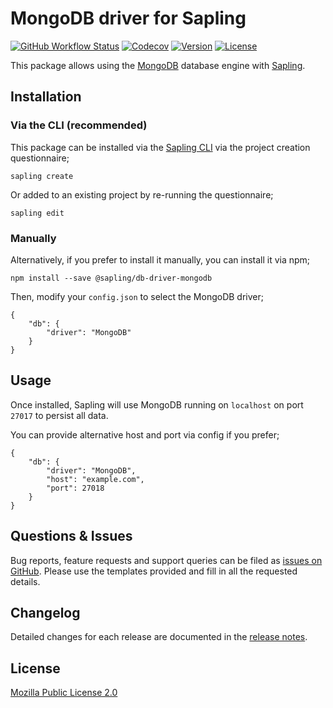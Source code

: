 # MongoDB driver for Sapling

<a href="https://github.com/saplingjs/db-driver-mongodb/actions"><img src="https://img.shields.io/github/workflow/status/saplingjs/db-driver-mongodb/CI" alt="GitHub Workflow Status"></a>
<a href="https://app.codecov.io/gh/saplingjs/db-driver-mongodb"><img src="https://img.shields.io/codecov/c/gh/saplingjs/db-driver-mongodb?token=9NU1KSRKAH" alt="Codecov"></a>
<a href="https://www.npmjs.com/package/@sapling/db-driver-mongodb"><img src="https://img.shields.io/npm/v/@sapling/db-driver-mongodb.svg?sanitize=true" alt="Version"></a>
<a href="https://github.com/saplingjs/db-driver-mongodb/blob/master/LICENSE"><img src="https://img.shields.io/npm/l/@sapling/db-driver-mongodb.svg?sanitize=true" alt="License"></a>

This package allows using the [MongoDB](https://www.mongodb.com/) database engine with [Sapling](https://github.com/saplingjs/sapling/).


## Installation

### Via the CLI (recommended)

This package can be installed via the [Sapling CLI](https://saplingjs.com/docs/#/cli) via the project creation questionnaire;

    sapling create

Or added to an existing project by re-running the questionnaire;

    sapling edit


### Manually

Alternatively, if you prefer to install it manually, you can install it via npm;

    npm install --save @sapling/db-driver-mongodb

Then, modify your `config.json` to select the MongoDB driver;

    {
        "db": {
            "driver": "MongoDB"
        }
    }


## Usage

Once installed, Sapling will use MongoDB running on `localhost` on port `27017` to persist all data.

You can provide alternative host and port via config if you prefer;

    {
        "db": {
            "driver": "MongoDB",
            "host": "example.com",
            "port": 27018
        }
    }


## Questions & Issues

Bug reports, feature requests and support queries can be filed as [issues on GitHub](https://github.com/saplingjs/db-driver-mongodb/issues).  Please use the templates provided and fill in all the requested details.


## Changelog

Detailed changes for each release are documented in the [release notes](https://github.com/saplingjs/db-driver-mongodb/releases).


## License

[Mozilla Public License 2.0](https://opensource.org/licenses/MPL-2.0)
